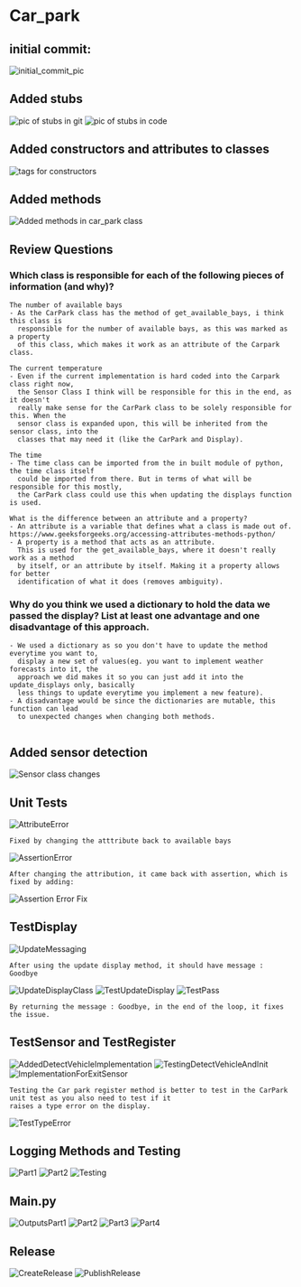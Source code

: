 # Car_park

## initial commit:

![initial_commit_pic](img_4.png)


## Added stubs
![pic of stubs in git](img.png)
![pic of stubs in code](img_5.png)


## Added constructors and attributes to classes

![tags for constructors](img_1.png)


## Added methods 

![Added methods in car_park class](img_3.png)

## Review Questions

### Which class is responsible for each of the following pieces of information (and why)?
```
The number of available bays
- As the CarPark class has the method of get_available_bays, i think this class is
  responsible for the number of available bays, as this was marked as a property
  of this class, which makes it work as an attribute of the Carpark class.

The current temperature
- Even if the current implementation is hard coded into the Carpark class right now,
  the Sensor Class I think will be responsible for this in the end, as it doesn't 
  really make sense for the CarPark class to be solely responsible for this. When the
  sensor class is expanded upon, this will be inherited from the sensor class, into the
  classes that may need it (like the CarPark and Display).
  
The time
- The time class can be imported from the in built module of python, the time class itself
  could be imported from there. But in terms of what will be responsible for this mostly,
  the CarPark class could use this when updating the displays function is used.
  
What is the difference between an attribute and a property?
- An attribute is a variable that defines what a class is made out of. 
https://www.geeksforgeeks.org/accessing-attributes-methods-python/ 
- A property is a method that acts as an attribute.
  This is used for the get_available_bays, where it doesn't really work as a method
  by itself, or an attribute by itself. Making it a property allows for better
  identification of what it does (removes ambiguity).
```
### Why do you think we used a dictionary to hold the data we passed the display? List at least one advantage and one disadvantage of this approach.
```
- We used a dictionary as so you don't have to update the method everytime you want to,
  display a new set of values(eg. you want to implement weather forecasts into it, the
  approach we did makes it so you can just add it into the update_displays only, basically
  less things to update everytime you implement a new feature).
- A disadvantage would be since the dictionaries are mutable, this function can lead
  to unexpected changes when changing both methods.
  
```

## Added sensor detection

![Sensor class changes](img_6.png)

## Unit Tests

![AttributeError](img_7.png)
```
Fixed by changing the atttribute back to available bays
```

![AssertionError](img_8.png)
```
After changing the attribution, it came back with assertion, which is fixed by adding:
```
![Assertion Error Fix](img_9.png)

## TestDisplay

![UpdateMessaging](img_10.png)
```
After using the update display method, it should have message : Goodbye
```
![UpdateDisplayClass](img_11.png)
![TestUpdateDisplay](img_12.png)
![TestPass](img_13.png)
```
By returning the message : Goodbye, in the end of the loop, it fixes the issue.
```
## TestSensor and TestRegister
![AddedDetectVehicleImplementation](img_14.png)
![TestingDetectVehicleAndInit](img_15.png)
![ImplementationForExitSensor](img_32.png)
```
Testing the Car park register method is better to test in the CarPark unit test as you also need to test if it 
raises a type error on the display.
```
![TestTypeError](img_16.png)

## Logging Methods and Testing
![Part1](img_18.png)
![Part2](img_19.png)
![Testing](img_20.png)

## Main.py

![OutputsPart1](img_21.png)
![Part2](img_22.png)
![Part3](img_23.png)
![Part4](img_24.png)

## Release
![CreateRelease](img_25.png)
![PublishRelease](img_26.png)
